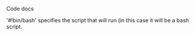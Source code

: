 Code docs 

'#!bin/bash' specifies the script that will run (in this case it will be a bash script.
